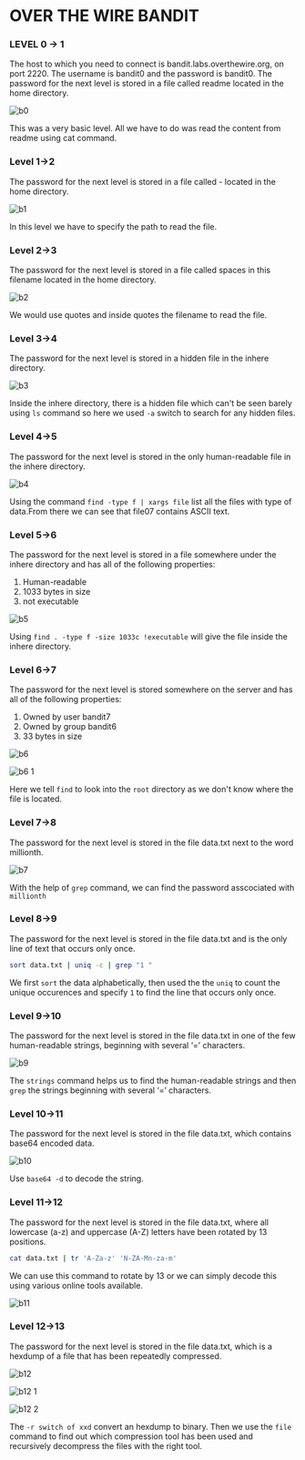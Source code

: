 # OVER THE WIRE BANDIT

### LEVEL 0 -> 1
The host to which you need to connect is bandit.labs.overthewire.org, on port 2220. The username is bandit0 and the password is bandit0. The password for the next level is stored in a file called readme located in the home directory.

![b0](https://github.com/m3mphy/m3mphy/assets/146635397/6063596f-2111-4ff1-a895-ca583a172b37)

This was a very basic level. All we have to do was read the content from readme using cat command.


### Level 1->2

The password for the next level is stored in a file called - located in the home directory.

![b1](https://github.com/m3mphy/m3mphy/assets/146635397/c209577a-a534-4ff1-bb2a-92396696251b)

In this level we have to specify the path to read the file.

### Level 2->3

The password for the next level is stored in a file called spaces in this filename located in the home directory.

![b2](https://github.com/m3mphy/m3mphy/assets/146635397/54a5a0c4-0e0c-4539-8a01-f05e01ba885a)

We would use quotes and inside quotes the filename to read the file.

### Level 3->4

The password for the next level is stored in a hidden file in the inhere directory.

![b3](https://github.com/m3mphy/m3mphy/assets/146635397/11c90616-f48b-4a52-96f6-b09b039fb952)  

Inside the inhere directory, there is a hidden file which can't be seen barely using ```ls``` command so here we used ```-a``` switch to search for any hidden files.

### Level 4->5

The password for the next level is stored in the only human-readable file in the inhere directory.

![b4](https://github.com/m3mphy/m3mphy/assets/146635397/aeeddd94-8b83-4ebf-abb1-0936d934d10f)

Using the command ```find -type f | xargs file``` list all the files with type of data.From there we can see that file07 contains ASCII text.

### Level 5->6

The password for the next level is stored in a file somewhere under the inhere directory and has all of the following properties:
   1. Human-readable
   2. 1033 bytes in size
   3. not executable

![b5](https://github.com/m3mphy/m3mphy/assets/146635397/0bf922bb-c3ce-4231-9c39-7c80908dab41)

Using ```find . -type f -size 1033c !executable``` will give the file inside the inhere directory.

### Level 6->7

The password for the next level is stored somewhere on the server and has all of the following properties:
  
   1. Owned by user bandit7
   2. Owned by group bandit6
   3. 33 bytes in size

![b6](https://github.com/m3mphy/m3mphy/assets/146635397/ded6a527-aa36-490e-afee-ac6b3058e4d8)

![b6 1](https://github.com/m3mphy/m3mphy/assets/146635397/db44ae2f-4c1f-4489-b865-1f0071a89ab9)

Here we tell ```find``` to look into the ```root``` directory as we don't know where the file is located.

### Level 7->8

The password for the next level is stored in the file data.txt next to the word millionth.

![b7](https://github.com/m3mphy/m3mphy/assets/146635397/0cd03cf5-76bd-4a48-94a9-1c9bd7ebc29d)

With the help of ```grep``` command, we can find the password asscociated with ```millionth```

### Level 8->9

The password for the next level is stored in the file data.txt and is the only line of text that occurs only once.

```bash
sort data.txt | uniq -c | grep "1 "
```
We first ```sort``` the data alphabetically, then used the the ```uniq``` to count the unique occurences and specify ```1``` to find the line that occurs only once.

### Level 9->10

The password for the next level is stored in the file data.txt in one of the few human-readable strings, beginning with several ‘=’ characters.

![b9](https://github.com/m3mphy/m3mphy/assets/146635397/91f20130-7192-4c8b-a093-5ba82905b80b)

The ```strings``` command helps us to find the human-readable strings and then ```grep``` the strings beginning with several ‘=’ characters.

### Level 10->11

The password for the next level is stored in the file data.txt, which contains base64 encoded data.

![b10](https://github.com/m3mphy/m3mphy/assets/146635397/26689be6-19b4-4ae9-ad1a-beccb8496467)

Use ```base64 -d``` to decode the string.

### Level 11->12

The password for the next level is stored in the file data.txt, where all lowercase (a-z) and uppercase (A-Z) letters have been rotated by 13 positions.

```bash
cat data.txt | tr 'A-Za-z' 'N-ZA-Mn-za-m'
```
We can use this command to rotate by 13 or we can simply decode this using various online tools available.

![b11](https://github.com/m3mphy/m3mphy/assets/146635397/02416010-04f6-4ab4-af4c-a58389f8d448)

### Level 12->13

The password for the next level is stored in the file data.txt, which is a hexdump of a file that has been repeatedly compressed.

![b12](https://github.com/m3mphy/m3mphy/assets/146635397/b9f68c53-e683-4f5f-82fd-5c7378ef547d)

![b12 1](https://github.com/m3mphy/m3mphy/assets/146635397/dd81a612-65ef-460e-93a2-77de7cfccff1)

![b12 2](https://github.com/m3mphy/m3mphy/assets/146635397/939d5006-ca55-4cd8-a21f-dc1e96b88de2)

The ```-r switch of xxd``` convert an hexdump to binary. Then we use the ```file``` command to find out which compression tool has been used and recursively decompress the files with the right tool.









